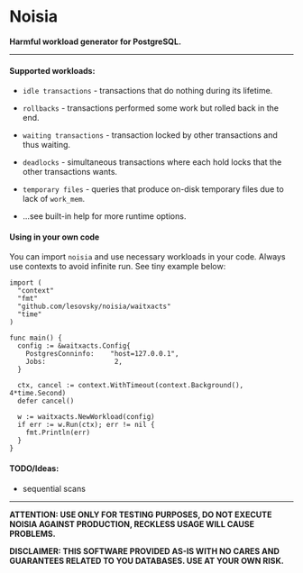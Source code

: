 # Noisia

**Harmful workload generator for PostgreSQL.**

---

#### Supported workloads:
- `idle transactions` - transactions that do nothing during its lifetime.

- `rollbacks` - transactions performed some work but rolled back in the end.

- `waiting transactions` - transaction locked by other transactions and thus waiting.

- `deadlocks` - simultaneous transactions where each hold locks that the other transactions wants.

- `temporary files` - queries that produce on-disk temporary files due to lack of `work_mem`.

- ...see built-in help for more runtime options.

#### Using in your own code
You can import `noisia` and use necessary workloads in your code. Always use contexts to avoid infinite run. See tiny example below:
```
import (
  "context"
  "fmt"
  "github.com/lesovsky/noisia/waitxacts"
  "time"
)

func main() {
  config := &waitxacts.Config{
    PostgresConninfo:    "host=127.0.0.1",
    Jobs:                 2,
  }

  ctx, cancel := context.WithTimeout(context.Background(), 4*time.Second)
  defer cancel()

  w := waitxacts.NewWorkload(config)
  if err := w.Run(ctx); err != nil {
    fmt.Println(err)
  }
}
```

#### TODO/Ideas:
- sequential scans

---
**ATTENTION: USE ONLY FOR TESTING PURPOSES, DO NOT EXECUTE NOISIA AGAINST PRODUCTION, RECKLESS USAGE WILL CAUSE PROBLEMS.**

**DISCLAIMER: THIS SOFTWARE PROVIDED AS-IS WITH NO CARES AND GUARANTEES RELATED TO YOU DATABASES. USE AT YOUR OWN RISK.**
